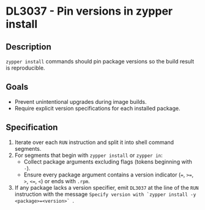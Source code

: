 # DL3037 - Pin versions in zypper install

## Description
`zypper install` commands should pin package versions so the build result is
reproducible.

## Goals
- Prevent unintentional upgrades during image builds.
- Require explicit version specifications for each installed package.

## Specification
1. Iterate over each `RUN` instruction and split it into shell command segments.
2. For segments that begin with `zypper install` or `zypper in`:
   - Collect package arguments excluding flags (tokens beginning with `-`).
   - Ensure every package argument contains a version indicator (`=`, `>=`, `>`,
     `<=`, `<`) or ends with `.rpm`.
3. If any package lacks a version specifier, emit `DL3037` at the line of the
   `RUN` instruction with the message ``Specify version with `zypper install -y <package>=<version>` ``.
